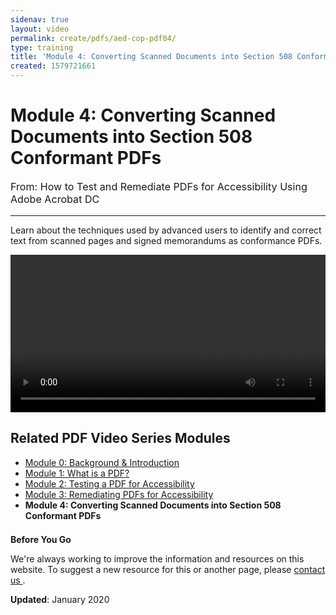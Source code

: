```yaml
---
sidenav: true
layout: video
permalink: create/pdfs/aed-cop-pdf04/
type: training
title: 'Module 4: Converting Scanned Documents into Section 508 Conformant PDFs'
created: 1579721661
---
```


# Module 4: Converting Scanned Documents into Section 508 Conformant PDFs

<p style="font-size:115%">
  From: How to Test and Remediate PDFs for Accessibility Using Adobe Acrobat DC
</p>

* * *

Learn about the techniques used by advanced users to identify and correct text from scanned pages and signed memorandums as conformance PDFs.

<video controls="controls" data-vscid="3qesx4ovd" style="width:100%"><source src="https://assets.section508.gov/files/aed-cop-pdf-m04.mp4" type="video/mp4" /></video>

## Related PDF Video Series Modules

  * [Module 0: Background & Introduction][1]
  * [Module 1: What is a PDF?][2]
  * [Module 2: Testing a PDF for Accessibility][3]
  * [Module 3: Remediating PDFs for Accessibility][4]
  * **Module 4: Converting Scanned Documents into Section 508 Conformant PDFs**

<div class="border-base radius-lg border-1px" style="margin-top: 1.5em;">
<div class="padding-1">
<p class="text-large"><strong>Before You Go</strong></p>
<p>We're always working to improve the information and resources on this website. To suggest a new resource for this or another page, please <a href="mailto:section.508@gsa.gov">contact us
</a>.</p>
</div>
</div>

**Updated**: January 2020

 [1]: {{site.baseurl}}/create/pdfs/aed-cop-pdf00
 [2]: {{site.baseurl}}/create/pdfs/aed-cop-pdf01
 [3]: {{site.baseurl}}/create/pdfs/aed-cop-pdf02
 [4]: {{site.baseurl}}/create/pdfs/aed-cop-pdf03